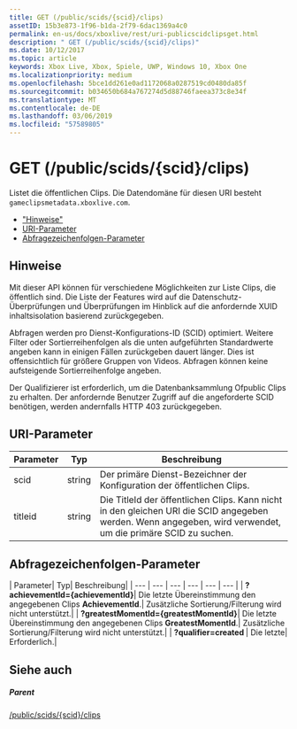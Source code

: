 ```yaml
---
title: GET (/public/scids/{scid}/clips)
assetID: 15b3e873-1f96-b1da-2f79-6dac1369a4c0
permalink: en-us/docs/xboxlive/rest/uri-publicscidclipsget.html
description: " GET (/public/scids/{scid}/clips)"
ms.date: 10/12/2017
ms.topic: article
keywords: Xbox Live, Xbox, Spiele, UWP, Windows 10, Xbox One
ms.localizationpriority: medium
ms.openlocfilehash: 5bce1dd261e0ad1172068a0287519cd0480da85f
ms.sourcegitcommit: b034650b684a767274d5d88746faeea373c8e34f
ms.translationtype: MT
ms.contentlocale: de-DE
ms.lasthandoff: 03/06/2019
ms.locfileid: "57589805"
---
```

# <a name="get-publicscidsscidclips"></a>GET (/public/scids/{scid}/clips)
Listet die öffentlichen Clips. Die Datendomäne für diesen URI besteht `gameclipsmetadata.xboxlive.com`.
 
  * ["Hinweise"](#ID4EV)
  * [URI-Parameter](#ID4ECB)
  * [Abfragezeichenfolgen-Parameter](#ID4ENB)
 
<a id="ID4EV"></a>

 
## <a name="remarks"></a>Hinweise
 
Mit dieser API können für verschiedene Möglichkeiten zur Liste Clips, die öffentlich sind. Die Liste der Features wird auf die Datenschutz-Überprüfungen und Überprüfungen im Hinblick auf die anfordernde XUID inhaltsisolation basierend zurückgegeben.
 
Abfragen werden pro Dienst-Konfigurations-ID (SCID) optimiert. Weitere Filter oder Sortierreihenfolgen als die unten aufgeführten Standardwerte angeben kann in einigen Fällen zurückgeben dauert länger. Dies ist offensichtlich für größere Gruppen von Videos. Abfragen können keine aufsteigende Sortierreihenfolge angeben.
 
Der Qualifizierer ist erforderlich, um die Datenbanksammlung Ofpublic Clips zu erhalten. Der anfordernde Benutzer Zugriff auf die angeforderte SCID benötigen, werden andernfalls HTTP 403 zurückgegeben.
  
<a id="ID4ECB"></a>

 
## <a name="uri-parameters"></a>URI-Parameter
 
| Parameter| Typ| Beschreibung| 
| --- | --- | --- | 
| scid| string| Der primäre Dienst-Bezeichner der Konfiguration der öffentlichen Clips.| 
| titleid| string| Die TitleId der öffentlichen Clips. Kann nicht in den gleichen URI die SCID angegeben werden. Wenn angegeben, wird verwendet, um die primäre SCID zu suchen.| 
  
<a id="ID4ENB"></a>

 
## <a name="query-string-parameters"></a>Abfragezeichenfolgen-Parameter
 
| Parameter| Typ| Beschreibung| 
| --- | --- | --- | --- | --- | --- | 
| <b>?achievementId={achievementId}</b>| Die letzte Übereinstimmung den angegebenen Clips <b>AchievementId</b>.| Zusätzliche Sortierung/Filterung wird nicht unterstützt.| 
| <b>?greatestMomentId={greatestMomentId}</b>| Die letzte Übereinstimmung den angegebenen Clips <b>GreatestMomentId</b>.| Zusätzliche Sortierung/Filterung wird nicht unterstützt.| 
| <b>?qualifier=created </b>| Die letzte| Erforderlich.| 
  
<a id="ID4EDD"></a>

 
## <a name="see-also"></a>Siehe auch
 
<a id="ID4EFD"></a>

 
##### <a name="parent"></a>Parent 

[/public/scids/{scid}/clips](uri-publicscidclips.md)

   